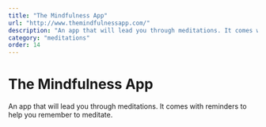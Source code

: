 ```yaml
---
title: "The Mindfulness App"
url: "http://www.themindfulnessapp.com/"
description: "An app that will lead you through meditations. It comes with reminders to help you remember to meditate."
category: "meditations"
order: 14
---
```


# The Mindfulness App

An app that will lead you through meditations. It comes with reminders to help you remember to meditate.
